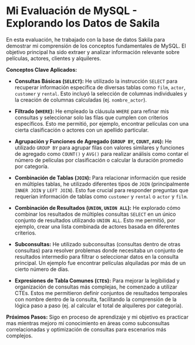 # Mi Evaluación de MySQL - Explorando los Datos de Sakila

En esta evaluación, he trabajado con la base de datos Sakila para demostrar mi comprensión de los conceptos fundamentales de MySQL. El objetivo principal ha sido extraer y analizar información relevante sobre películas, actores, clientes y alquileres.

**Conceptos Clave Aplicados:**

* **Consultas Básicas (`SELECT`):** He utilizado la instrucción `SELECT` para recuperar información específica de diversas tablas como `film`, `actor`, `customer` y `rental`. Esto incluyó la selección de columnas individuales y la creación de columnas calculadas (ej. `nombre_actor`).

* **Filtrado (`WHERE`):** He empleado la cláusula `WHERE` para refinar mis consultas y seleccionar solo las filas que cumplen con criterios específicos. Esto me permitió, por ejemplo, encontrar películas con una cierta clasificación o actores con un apellido particular.

* **Agrupación y Funciones de Agregado (`GROUP BY`, `COUNT`, `AVG`):** He utilizado `GROUP BY` para agrupar filas con valores similares y funciones de agregado como `COUNT()` y `AVG()` para realizar análisis como contar el número de películas por clasificación o calcular la duración promedio por categoría.

* **Combinación de Tablas (`JOIN`):** Para relacionar información que reside en múltiples tablas, he utilizado diferentes tipos de `JOIN` (principalmente `INNER JOIN` y `LEFT JOIN`). Esto fue crucial para responder preguntas que requerían información de tablas como `customer` y `rental` o `actor` y `film`.

* **Combinación de Resultados (`UNION`, `UNION ALL`):** He explorado cómo combinar los resultados de múltiples consultas `SELECT` en un único conjunto de resultados utilizando `UNION ALL`. Esto me permitió, por ejemplo, crear una lista combinada de actores basada en diferentes criterios.

* **Subconsultas:** He utilizado subconsultas (consultas dentro de otras consultas) para resolver problemas donde necesitaba un conjunto de resultados intermedio para filtrar o seleccionar datos en la consulta principal. Un ejemplo fue encontrar películas alquiladas por más de un cierto número de días.

* **Expresiones de Tabla Comunes (`CTE`s):** Para mejorar la legibilidad y organización de consultas más complejas, he comenzado a utilizar CTEs. Estos me permitieron definir conjuntos de resultados temporales con nombre dentro de la consulta, facilitando la comprensión de la lógica paso a paso (ej. al calcular el total de alquileres por categoría).

**Próximos Pasos:**
Sigo en proceso de aprendizaje y mi objetivo es practicar mas mientras mejoro mi conocimiento en áreas como subconsultas correlacionadas y optimización de consultas para escenarios más complejos.
